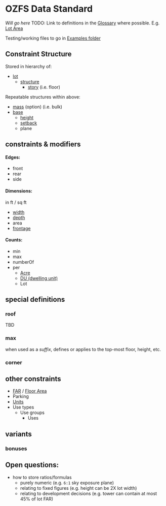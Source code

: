 # OZFS Data Standard
_Will go here_
TODO: Link to definitions in the [Glossary](glossary.md) where possible. E.g. [Lot Area](glossary.md#lot-area)

Testing/working files to go in [Examples folder](/examples)


## Constraint Structure
Stored in hierarchy of:

- [lot](glossary.md#lot)
  - [structure](glossary.md#structure)
    - [story](glossary.md#story) (i.e. floor)

Repeatable structures within above:
- [mass](glossary.md#building-mass) (option) (i.e. bulk)
- [base](glossary.md#base)
  - [height](glossary.md#building-height)
  - [setback](glossary.md#setback)
  - plane

  
## constraints & modifiers
#### Edges:
- front
- rear
- side

#### Dimensions:
in ft / sq ft
- [width](glossary.md#width)
- [depth](glossary.md#depth)
- area
- [frontage](glossary.md#frontage)

#### Counts:
- min
- max
- numberOf
- per
  - [Acre](glossary.md#acre)
  - [DU (dwelling unit)](glossary.md#dwelling-unit)
  - Lot


## special definitions

### roof
TBD

### max
when used as a _suffix_, defines or applies to the top-most floor, height, etc.

### corner

## other constraints
- [FAR](glossary.md#FAR) / [Floor Area](glossary.md#floor-area)
- Parking
- [Units](glossary.md#units)
- Use types
  - Use groups
    - Uses

## variants
### bonuses


## Open questions:
- how to store ratios/formulas
  - purely numeric (e.g. `6:1` sky exposure plane)
  - relating to fixed figures (e.g. height can be 2X lot width)
  - relating to development decisions (e.g. tower can contain at most 45% of lot FAR)
